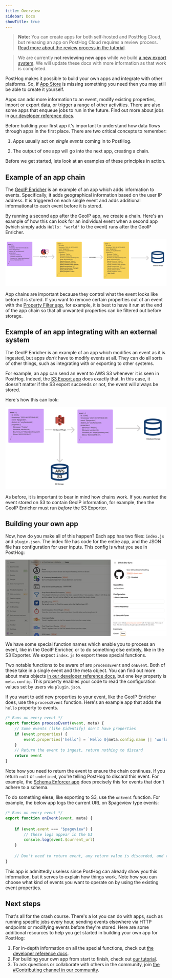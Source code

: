 ```yaml
---
title: Overview
sidebar: Docs
showTitle: true
---
```


> **Note:** You can create apps for both self-hosted and PostHog Cloud, but releasing an app on PostHog Cloud requires a review process. [Read more about the review process in the tutorial](/docs/apps/build/tutorial#submitting-your-app). 

> We are currently **not reviewing new apps** while we build [a new export system](https://github.com/PostHog/posthog/issues/15997). We will update these docs with more information as that work is completed. 

PostHog makes it possible to build your own apps and integrate with other platforms. So, if [App Store](/apps) is missing something you need then you may still be able to create it yourself.

Apps can add more information to an event, modify existing properties, import or export data, or trigger a range of other activities. There are also some apps that enqueue jobs to run in the future. Find out more about jobs in [our developer reference docs](/docs/apps/build/reference#jobs-1).

Before building your first app it's important to understand how data flows through apps in the first place. There are two critical concepts to remember:

1. Apps usually act on _single events_ coming in to PostHog.

2. The output of one app will go into the next app, creating a chain.

Before we get started, lets look at an examples of these principles in action. 

## Example of an app chain

The [GeoIP Enricher](/apps/geoip-enrichment) is an example of an app which adds information to events. Specifically, it adds geographical information based on the user IP address. It is triggered on each single event and adds additional informational to each event before it is stored.

By running a second app after the GeoIP app, we create a chain. Here's an example of how this can look for an individual event when a second app (which simply adds ```Hello: "world"``` to the event) runs after the GeoIP Enricher. 

![GeoIP Enricher Example](../../../images/plugins/geoip-plugin-example.png)

App chains are important because they control what the event looks like before it is stored. If you want to remove certain properties out of an event with the [Property Filter app](/apps/property-filter), for example, it is best to have it run at the end of the app chain so that all unwanted properties can be filtered out before storage.  

## Example of an app integrating with an external system

The GeoIP Enricher is an example of an app which modifies an event as it is ingested, but apps _don't_ have to modify events at all. They can do all sorts of other things, such as integrating with or exporting to other systems.

For example, an app can send an event to AWS S3 whenever it is seen in PostHog. Indeed, the [S3 Export app](/apps/s3-export) does exactly that. In this case, it doesn't matter if the S3 export succeeds or not, the event will always be stored.

Here's how this can look:

![S3 Export App Example](../../../images/plugins/s3-plugin-example.png)

As before, it is important to bear in mind how chains work. If you wanted the event stored on S3 to contain GeoIP information, for example, then the GeoIP Enricher must run _before_ the S3 Exporter. 

## Building your own app

Now, how do you make all of this happen? Each app has two files: `index.js` and `plugin.json`. The index file has code for the entire app, and the JSON file has configuration for user inputs. This config is what you see in PostHog:

![App Configuration Example](../../../images/plugins/plugin-config.png)

We have some special function names which enable you to process an event, like in the GeoIP Enricher, or to do something else entirely, like in the S3 Exporter. We expect `index.js` to export these special functions.

Two notable functions to be aware of are `processEvent` and `onEvent`. Both of these take in a single event and the meta object. You can find out more about meta objects [in our developer reference docs](/docs/apps/build/reference#pluginmeta), but one key property is `meta.config`. This property enables your code to read the configuration values set by users via `plugin.json`.

If you want to add new properties to your event, like the GeoIP Enricher does, use the `processEvent` function. Here's an example app that adds the `hello` property to events.

```js
/* Runs on every event */
export function processEvent(event, meta) {
    // Some events (like $identify) don't have properties
    if (event.properties) {
        event.properties['hello'] = `Hello ${meta.config.name || 'world'}`
    }
    // Return the event to ingest, return nothing to discard  
    return event
}
```

Note how you need to return the event to ensure the chain continues. If you return `null` or `undefined`, you're telling PostHog to discard this event. For example, the [Schema Enforcer app](https://github.com/PostHog/posthog-schema-enforcer-plugin) does precisely this for events that don't adhere to a schema.

To do something elese, like exporting to S3, use the `onEvent` function. For example, the below app logs the current URL on $pageview type events:

```js
/* Runs on every event */
export function onEvent(event, meta) {

    if (event.event === "$pageview") {
        // these logs appear in the UI
        console.log(event.$current_url)
    }

    // Don't need to return event, any return value is discarded, and the event is not modified
}
```

This app is admittedly useless since PostHog can already show you this information, but it serves to explain how things work. Note how you can choose what kind of events you want to operate on by using the existing event properties.

## Next steps

That's all for the crash course. There's a lot you can do with apps, such as running specific jobs every hour, sending events elsewhere via HTTP endpoints or modifying events before they're stored. Here are some additional resources to help you get started in building your own app for PostHog:

1. For in-depth information on all the special functions, check out [the developer reference docs](/docs/apps/build/reference).
2. For building your own app from start to finish, check out [our tutorial](/docs/apps/build/tutorial).
3. To ask questions or collaborate with others in the community, join [the #Contributing channel in our community](/questions).
